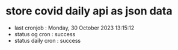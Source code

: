 # store covid daily api as json data

- last cronjob : Monday, 30 October 2023 13:15:12
- status og cron : success
- status daily cron : success
      
      